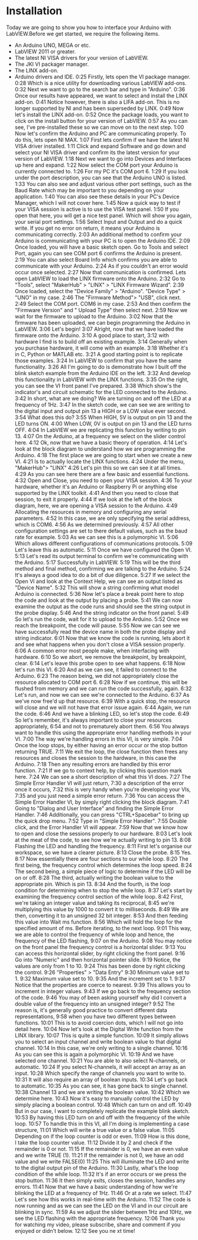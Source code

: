 # Installation


Today we are going to show you how to interface your Arduino with LabVIEW.Before we get started, we require the following items.
- An Arduino UNO, MEGA or etc.
- LabVIEW 2011 or greater.
- The latest NI VISA drivers for your version of LabVIEW.
- The JKI VI packager manager.
- The LINX add-on.
- Arduino drivers and IDE.
0:25
Firstly, lets open the VI package manager.
0:28
Which is a nice utility for downloading various LabVIEW add-ons.
0:32
Next we want to go to the search bar and type in "Arduino".
0:36
Once our results have appeared, we want to select and install the LINX add-on.
0:41
Notice however, there is also a LIFA add-on. This is no longer supported by NI and has been superseded by LINX.
0:49
Now let's install the LINX add-on.
0:52
Once the package loads, you want to click on the install button for your version of LabVIEW.
0:57
As you can see, I've pre-installed these so we can move on to the next step.
1:00
Now let's confirm the Arduino and PC are communicating properly. To do this, lets open NI MAX.
1:07
First lets confirm if we have the latest NI VISA driver installed.
1:11
Click and expand Software and go down and select your NI VISA driver and confirm its the latest version for your version of LabVIEW.
1:18
Next we want to go into Devices and Interfaces up here and expand.
1:22
Now select the COM port your Arduino is currently connected to.
1:26
For my PC it's COM port 6.
1:29
If you look under the port description, you can see that the Arduino UNO is listed.
1:33
You can also see and adjust various other port settings, such as the Baud Rate which may be important to you depending on your application.
1:40
You can also see these details in your PC's Device Manager, which I will not cover here.
1:45
Now a quick way to test if your VISA session is active is to use the VISA test panel.
1:50
If you open that here, you will get a nice test panel. Which will show you again, your serial port settings.
1:56
Select Input and Output and do a quick write. If you get no error on return, it means your Arduino is communicating correctly.
2:03
An additional method to confirm your Arduino is communicating with your PC is to open the Arduino IDE.
2:09
Once loaded, you will have a basic sketch open. Go to Tools and select Port, again you can see COM port 6 confirms the Arduino is present.
2:19
You can also select Board Info which confirms you are able to communicate with your Arduino.
2:24
As if you couldn't an error would occur once selected.
2:27
Now that communication is confirmed. Lets open LabVIEW to load the LINX firmware onto the Arduino.
2:32
Go to "Tools", select "MakerHub" > "LINX" > "LINX Firmware Wizard".
2:39
Once loaded, select the "Device Family" > "Arduino". "Device Type" > "UNO" in my case.
2:46
The "Firmware Method"> "USB", click next.
2:49
Select the COM port. COM6 in my case.
2:53
And then confirm the "Firmware Version" and " Upload Type" then select next.
2:59
Now we wait for the firmware to upload to the Arduino.
3:02
Now that the firmware has been uploaded, we can begin programming the Arduino in LabVIEW.
3:06
Let's begin!
3:07
Alright, now that we have loaded the firmware onto the Arduino.
3:10
A good place to start,
3:12
with hardware I find is to build off an existing example.
3:14
Generally when you purchase hardware, it will come with an example.
3:18
Whether it's in C, Python or MATLAB etc.
3:21
A good starting point is to replicate those examples.
3:24
In LabVIEW to confirm that you have the same functionality.
3:26
All I'm going to do is demonstrate how I built off the blink sketch example from the Arduino IDE on the left.
3:32
And develop this functionality in LabVIEW with the LINX functions.
3:35
On the right, you can see the VI front panel I've prepared.
3:38
Which show's the indicator's and circuit schematic for the LED connected to the Arduino.
3:42
In short, what are we doing? We are turning on and off the LED at a frequency of 1Hz.
3:47
In the sketch code, we can see we are writing to the digital input and output pin 13 a HIGH or a LOW value ever second.
3:54
What does this do?
3:55
When HIGH, 5V is output on pin 13 and the LED turns ON.
4:00
When LOW, 0V is output on pin 13 and the LED turns OFF.
4:04
In LabVIEW we are replicating this function by writing to pin 13.
4:07
On the Arduino, at a frequency we select on the slider control here.
4:12
Ok, now that we have a basic theory of operation.
4:14
Let's look at the block diagram to understand how we are programming the Arduino.
4:18
The first place we are going to start when we create a new VI.
4:21
Is to actually locate the LINX functions.
4:24
Under the menu, "MakerHub"> "LINX"
4:26
Let's pin this so we can see it at all times.
4:29
As you can see here there are a few basic and essential functions.
4:32
Open and Close, you need to open your VISA session.
4:36
To your hardware, whether it's an Arduino or Raspberry Pi or anything else supported by the LINX toolkit.
4:41
And then you need to close that session, to exit it properly.
4:44
If we look at the left of the block diagram, here, we are opening a VISA session to the Arduino.
4:49
Allocating the resources in memory and configuring any serial parameters.
4:52
In this case, we are only specifying the serial address, which is COM6.
4:56
As we determined previously.
4:57
All other configuration settings are set to there default values, such as the baud rate for example.
5:03
As we can see this is a polymorphic VI.
5:06
Which allows different configurations of communications protocols.
5:09
Let's leave this as automatic.
5:11
Once we have configured the Open VI.
5:13
Let's read its output terminal to confirm we're communicating with the Arduino.
5:17
Successfully in LabVIEW.
5:19
This will be the third method and final method, confirming we are talking to the Arduino.
5:24
It's always a good idea to do a bit of due diligence.
5:27
If we select the Open VI and look at the Context Help, we can see an output listed as "Device Name".
5:32
This will show a string confirming what model Arduino is connected.
5:36
Now let's place a break point here to stop the code and look at the output by placing a probe.
5:41
We can now examine the output as the code runs and should see the string output in the probe display.
5:46
And the string indicator on the front panel.
5:49
So let's run the code, wait for it to upload to the Arduino.
5:52
Once we reach the breakpoint, the code will pause.
5:55
Now we can see we have successfully read the device name in both the probe display and string indicator.
6:01
Now that we know the code is running, lets abort it and see what happens when you don't close a VISA session properly.
6:06
A common error most people make, when interfacing with hardware.
6:10
So we abort, we remove the breakpoint, by breakpoint, clear.
6:14
Let's leave this probe open to see what happens.
6:18
Now let's run this VI.
6:20
And as we can see, it failed to connect to the Arduino.
6:23
The reason being, we did not appropriately close the resource allocated to COM port 6.
6:28
Now if we continue, this will be flushed from memory and we can run the code successfully, again.
6:32
Let's run, and now we can see we're connected to the Arduino.
6:37
As we've now free'd up that resource.
6:39
With a quick stop, the resource will close and we will not have that error issue again.
6:44
Again, we run the code.
6:46
And we have a blinking LED, so let's stop the code.
6:49
So let's remember, it's always important to close your resources appropriately,
6:54
and not to prematurely abort them.
6:56
You always want to handle this using the appropriate error handling methods in your VI.
7:00
The way we're handling errors in this VI, is very simple.
7:04
Once the loop stops, by either having an error occur or the stop button returning TRUE.
7:11
We exit the loop, the close function then frees any resources and closes the session to the hardware, in this case the Arduino.
7:18
Then any resulting errors are handled by this error function.
7:21
If we go to context help, by clicking this question mark here.
7:24
We can see a short description of what this VI does.
7:27
The Simple Error Handler VI will just return,
7:30
a description of the error once it occurs,
7:32
this is very handy when you're developing your VIs,
7:35
and you just need a simple error return.
7:36
You can access the Simple Error Handler VI, by simply right clicking the block diagram.
7:41
Going to "Dialog and User Interface" and finding the Simple Error Handler.
7:46
Additionally, you can press "CTRL+Spacebar" to bring up the quick drop menu.
7:52
Type in "Simple Error Handler".
7:55
Double click, and the Error Handler VI will appear.
7:59
Now that we know how to open and close the sessions properly to our hardware.
8:03
Let's look at the meat of the code, to see how we're actually writing to pin 13.
8:08
Flashing the LED and handling the frequency.
8:11
First let's organise our workspace, so we have a clearer picture.
8:13
Close the probe.
8:15
Yes.
8:17
Now essentially there are four sections to our while loop.
8:20
The first being, the frequency control which determines the loop speed.
8:24
The second being, a simple piece of logic to determine if the LED will be on or off.
8:28
The third, actually writing the boolean value to the appropriate pin. Which is pin 13.
8:34
And the fourth, is the loop condition for determining when to stop the while loop.
8:37
Let's start by examining the frequency control section of the while loop.
8:42
First, we're taking an integer value and taking its reciprocal,
8:45
we're multiplying this value by 1000 to convert it to milliseconds.
8:49
We are then, converting it to an unsigned 32 bit integer.
8:53
And then feeding this value into Wait ms function.
8:56
Which will hold the loop for the specified amount of ms. Before iterating, to the next loop.
9:01
This way, we are able to control the frequency of while loop and hence, the frequency of the LED flashing,
9:07
on the Arduino.
9:08
You may notice on the front panel the frequency control is a horizontal slider.
9:13
You can access this horizontal slider, by right clicking the front panel.
9:16
Go into "Numeric" and then horizontal pointer slide.
9:19
Notice, the values are only from 1 to 10.
9:24
This has been done by right clicking the control.
9:26
"Properties" > "Data Entry"
9:30
Minimum value set to 1.
9:32
Maximum value set to 10.
9:35
And the increment set to 1.
9:37
Notice that the properties are coerce to nearest.
9:39
This allows you to increment in integer values.
9:43
If we go back to the frequency section of the code.
9:46
You may of been asking yourself why did I convert a double value of the frequency into an unsigned integer?
9:52
The reason is, it's generally good practice to convert different data representations,
9:58
when you have two different types between functions.
10:01
This is to avoid coercion dots, which I will not go into detail here.
10:04
Now let's look at the Digital Write function from the LINX library.
10:07
This is quite a simple function.
10:09
It simply allows you to select an input channel and write boolean value to that digital channel.
10:14
In this case, we're only writing to a single channel.
10:16
As you can see this is again a polymorphic VI.
10:19
And we have selected one channel.
10:21
You are able to also select N-channels, or automatic.
10:24
If you select N-channels, it will accept an array as an input.
10:28
Which specify the range of channels you want to write to.
10:31
It will also require an array of boolean inputs.
10:34
Let's go back to automatic.
10:35
As you can see, it has gone back to single channel.
10:38
Channel 13 and we are writing the boolean value.
10:42
Which we determine here.
10:43
Now it's easy to manually control the LED by simply placing a boolean control.
10:48
Which can turn on and off.
10:49
But in our case, I want to completely replicate the example blink sketch.
10:53
By having this LED turn on and off with the frequency of the while loop.
10:57
To handle this in this VI, all I'm doing is implementing a case structure,
11:01
Which will write a true value or a false value.
11:05
Depending on if the loop counter is odd or even.
11:09
How is this done, I take the loop counter value.
11:12
Divide it by 2 and check if the remainder is 0 or not.
11:15
If the remainder is 0, we have an even value and we write TRUE (1).
11:21
If the remainder is not 0, we have an odd value and we write FALSE(0)
11:25
This will illuminate the LED and write to the digital output pin of the Arduino.
11:30
Lastly, what's the loop condition of the while loop.
11:32
It's if an error occurs or we press the stop button.
11:36
It then simply exits, closes the session, handles any errors.
11:41
Now that we have a basic understanding of how we're blinking the LED at a frequency of 1Hz.
11:46
Or at a rate we select.
11:47
Let's see how this works in real-time with the Arduino.
11:52
The code is now running and as we can see the LED on the VI and in our circuit are blinking in sync.
11:59
As we adjust the slider between 1Hz and 10Hz, we see the LED flashing with the appropriate frequency.
12:06
Thank you for watching my video, please subscribe, share and comment if you enjoyed or didn't below.
12:12
See you ne xt time!

